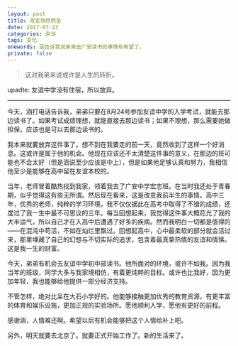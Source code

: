 ```yaml
---
layout: post
title: 改变悄然而至
date: 2017-07-23
categories: 杂谈 
tags: 变化
onewords: 涵告诉我说弟弟去广安读书的事情有希望了。
private: false
---
```

> 这对我弟来说或许是人生的转折。


upadte: 友谊中学没有住宿，所以放弃。

-----

今天，涵打电话告诉我，弟弟只要在8月24号参加友谊中学的入学考试，就能去那边读书了。如果考试成绩理想，就能直接去那边读书；如果不理想，那么需要她做担保，应该也是可以去那边读书的。

我本来就要放弃这件事了。想不到在我要走的前一天，竟然收到了这样一个好消息。这或许是属于他的机会。他现在应该还不太清楚这件事的意义，在那边的班可能也不会太好（但是涵说至少应该是中上），但是如果他足够认真和努力，我相信他至少是能够在高中留在友谊本校的。

当年，老师冒着酷热找到我家，领着我去了广安中学宏志班。在当时我还处于青春期，似乎觉得这有些无所谓。然后现在看来，这是改变我前半生的事情。高中三年，优秀的老师，纯粹的学习环境，我不仅仅据此在高考中取得了不错的成绩，还度过了我一生中最不可思议的三年。每当回想起来，我觉得这件事大概花光了我的大半运气，所以自己才在入高中后遭遇了好多的疾病。然而我明白一切都是值得的——在混沌中苟活，不如在灿烂里飘过。回想起高中，心中最柔软的部分就会活过来，那里埋藏了自己的幻想与不切实际的追求，包含着最真挚热情的友谊和情愫。这是我一生的财富。

今天，弟弟有机会去友谊中学初中部读书。他所面对的环境，或许不如我。因为我当年的班级，同学大多与我家境相仿，有着更纯粹的目标。或许也比我好，因为更加年轻，我也能够给他提供一部分经济支持。

不管怎样，绝对比呆在大石小学好的。他能够接触更加优秀的教育资源，有更丰富的体育和娱乐设施，更加正规的实验场所。愿他顺利入学，愿他有更好的前程。

感谢涵，人情难还啊。希望以后有机会能够把这个人情给补上吧。

另外，明天就要去北京了。就要正式开始工作了。新的生活来了。
